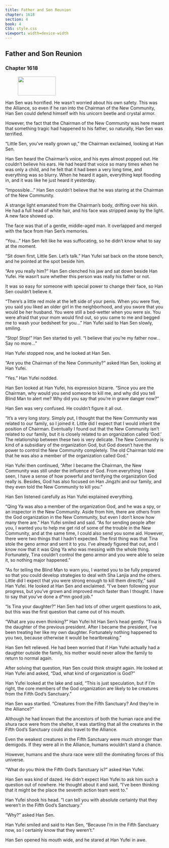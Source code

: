 ```yaml
---
title: Father and Son Reunion
chapter: 1618
section: 4
book: 4
CSS: style.css
viewport: width=device-width
---
```


## Father and Son Reunion

### Chapter 1618

<figure>
	<img src="../Images/gem.gif" alt="" id="gem" width="120" height="60" />
</figure>

Han Sen was horrified. He wasn’t worried about his own safety. This was the Alliance, so even if he ran into the Chairman of the New Community, Han Sen could defend himself with his unicorn beetle and crystal armor.

However, the fact that the Chairman of the New Community was here meant that something tragic had happened to his father, so naturally, Han Sen was terrified.

“Little Sen, you’ve really grown up,” the Chairman exclaimed, looking at Han Sen.

Han Sen heard the Chairman’s voice, and his eyes almost popped out. He couldn’t believe his ears. He had heard that voice so many times when he was only a child, and he felt that it had been a very long time, and everything was so blurry. When he heard it again, everything kept flooding in, and it was like he just heard it yesterday.

“Impossible…” Han Sen couldn’t believe that he was staring at the Chairman of the New Community.

A strange light emanated from the Chairman’s body, drifting over his skin. He had a full head of white hair, and his face was stripped away by the light. A new face showed up.

The face was that of a gentle, middle-aged man. It overlapped and merged with the face from Han Sen’s memories.

“You…” Han Sen felt like he was suffocating, so he didn’t know what to say at the moment.

“Sit down first, Little Sen. Let’s talk.” Han Yufei sat back on the stone bench, and he pointed at the spot beside him.

“Are you really him?” Han Sen clenched his jaw and sat down beside Han Yufei. He wasn’t sure whether this person was really his father or not.

It was so easy for someone with special power to change their face, so Han Sen couldn’t believe it.

“There’s a little red mole at the left side of your penis. When you were five, you said you liked an older girl in the neighborhood, and you swore that you would be her husband. You were still a bed-wetter when you were six. You were afraid that your mom would find out, so you came to me and begged me to wash your bedsheet for you…” Han Yufei said to Han Sen slowly, smiling.

“Stop! Stop!” Han Sen started to yell. “I believe that you’re my father now… Say no more…”

Han Yufei stopped now, and he looked at Han Sen.

“Are you the Chairman of the New Community?” asked Han Sen, looking at Han Yufei.

“Yes.” Han Yufei nodded.

Han Sen looked at Han Yufei, his expression bizarre. “Since you are the Chairman, why would you send someone to kill me, and why did you tell Blind Man to alert me? Why did you say that you’re in grave danger now?”

Han Sen was very confused. He couldn’t figure it all out.

“It’s a very long story. Simply put, I thought that the New Community was related to our family, so I joined it. Little did I expect that I would inherit the position of Chairman. Eventually I found out that the New Community isn’t related to our family, but it is closely related to an organization called ‘God.’ The relationship between these two is very delicate. The New Community is kind of a subsidiary of the organization God, but God doesn’t have the power to control the New Community completely. The old Chairman told me that he was also a member of the organization called God.”

Han Yufei then continued, “After I became the Chairman, the New Community was still under the influence of God. From everything I have seen, I have a sense of how powerful and terrifying the organization God really is. Besides, God has also focused on Han Jingzhi and our family, and they even told the New Community to kill you.”

Han Sen listened carefully as Han Yufei explained everything.

“Qing Ya was also a member of the organization God, and he was a spy, or an inspector in the New Community. Aside from him, there are others from the God organization in the New Community, but even I don’t know how many there are.” Han Yufei smiled and said. “As for sending people after you, I wanted you to help me get rid of some of the trouble in the New Community, and at the same time, I could also send you some aid. However, there were two things that I hadn’t expected. The first thing was that Tina stole the geno armor and sent it to you. I’ve already figured that out, and I know now that it was Qing Ya who was messing with the whole thing. Fortunately, Tina couldn’t control the geno armor and you were able to seize it, so nothing major happened.”

“As for telling the Blind Man to warn you, I wanted you to be fully prepared so that you could develop strategies to deal with Sha Lanjia and the others. Little did I expect that you were strong enough to kill them directly,” said Han Yufei. He looked at Han Sen and exclaimed. “I’ve been following your progress, but you’ve grown and improved much faster than I thought. I have to say that you’ve done a d*mn good job.”

“Is Tina your daughter?” Han Sen had lots of other urgent questions to ask, but this was the first question that came out of his mouth.

“What are you even thinking?” Han Yufei hit Han Sen’s head gently. “Tina is the daughter of the previous president. After I became the president, I’ve been treating her like my own daughter. Fortunately nothing happened to you two, because otherwise it would be heartbreaking.”

Han Sen felt relieved. He had been worried that if Han Yufei actually had a daughter outside the family, his mother would never allow the family to return to normal again.

After solving that question, Han Sen could think straight again. He looked at Han Yufei and asked, “Dad, what kind of organization is God?”

Han Yufei looked at the lake and said, “This is just speculation, but if I’m right, the core members of the God organization are likely to be creatures from the Fifth God’s Sanctuary.”

Han Sen was startled. “Creatures from the Fifth Sanctuary? And they’re in the Alliance?”

Although he had known that the ancestors of both the human race and the shura race were from the shelter, it was startling that all the creatures in the Fifth God’s Sanctuary could also travel to the Alliance.

Even the weakest creatures in the Fifth Sanctuary were much stronger than demigods. If they were all in the Alliance, humans wouldn’t stand a chance.

However, humans and the shura race were still the dominating forces of this universe.

“What do you think the Fifth God’s Sanctuary is?” asked Han Yufei.

Han Sen was kind of dazed. He didn’t expect Han Yufei to ask him such a question out of nowhere. He thought about it and said, “I’ve been thinking that it might be the place the seventh action team went to.”

Han Yufei shook his head. “I can tell you with absolute certainty that they weren’t in the Fifth God’s Sanctuary.”

“Why?” asked Han Sen.

Han Yufei smiled and said to Han Sen, “Because I’m in the Fifth Sanctuary now, so I certainly know that they weren’t.”

Han Sen opened his mouth wide, and he stared at Han Yufei in awe.